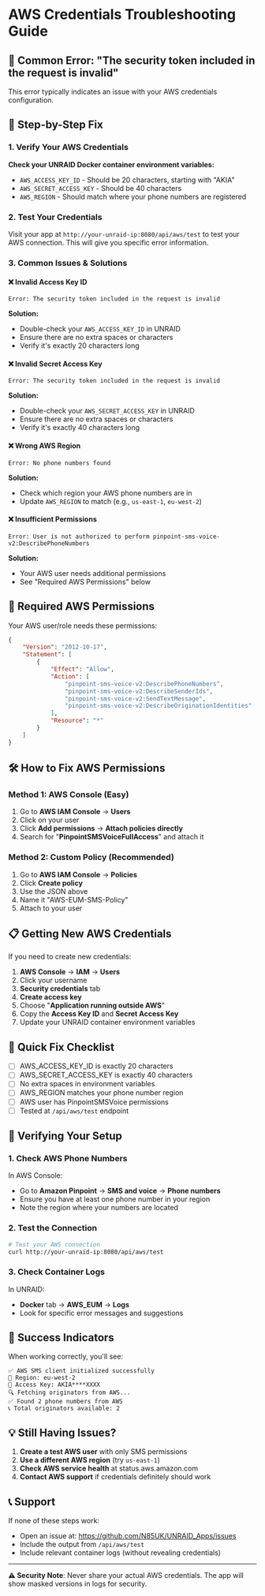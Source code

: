 # AWS Credentials Troubleshooting Guide

## 🚨 Common Error: "The security token included in the request is invalid"

This error typically indicates an issue with your AWS credentials configuration.

## 🔧 Step-by-Step Fix

### 1. Verify Your AWS Credentials

**Check your UNRAID Docker container environment variables:**
- `AWS_ACCESS_KEY_ID` - Should be 20 characters, starting with "AKIA"
- `AWS_SECRET_ACCESS_KEY` - Should be 40 characters
- `AWS_REGION` - Should match where your phone numbers are registered

### 2. Test Your Credentials

Visit your app at `http://your-unraid-ip:8080/api/aws/test` to test your AWS connection. This will give you specific error information.

### 3. Common Issues & Solutions

#### ❌ **Invalid Access Key ID**
```
Error: The security token included in the request is invalid
```
**Solution:**
- Double-check your `AWS_ACCESS_KEY_ID` in UNRAID
- Ensure there are no extra spaces or characters
- Verify it's exactly 20 characters long

#### ❌ **Invalid Secret Access Key**
```
Error: The security token included in the request is invalid
```
**Solution:**
- Double-check your `AWS_SECRET_ACCESS_KEY` in UNRAID
- Ensure there are no extra spaces or characters
- Verify it's exactly 40 characters long

#### ❌ **Wrong AWS Region**
```
Error: No phone numbers found
```
**Solution:**
- Check which region your AWS phone numbers are in
- Update `AWS_REGION` to match (e.g., `us-east-1`, `eu-west-2`)

#### ❌ **Insufficient Permissions**
```
Error: User is not authorized to perform pinpoint-sms-voice-v2:DescribePhoneNumbers
```
**Solution:**
- Your AWS user needs additional permissions
- See "Required AWS Permissions" below

## 🔐 Required AWS Permissions

Your AWS user/role needs these permissions:

```json
{
    "Version": "2012-10-17",
    "Statement": [
        {
            "Effect": "Allow",
            "Action": [
                "pinpoint-sms-voice-v2:DescribePhoneNumbers",
                "pinpoint-sms-voice-v2:DescribeSenderIds",
                "pinpoint-sms-voice-v2:SendTextMessage",
                "pinpoint-sms-voice-v2:DescribeOriginationIdentities"
            ],
            "Resource": "*"
        }
    ]
}
```

## 🛠️ How to Fix AWS Permissions

### Method 1: AWS Console (Easy)
1. Go to **AWS IAM Console** → **Users**
2. Click on your user
3. Click **Add permissions** → **Attach policies directly**
4. Search for "**PinpointSMSVoiceFullAccess**" and attach it

### Method 2: Custom Policy (Recommended)
1. Go to **AWS IAM Console** → **Policies**
2. Click **Create policy**
3. Use the JSON above
4. Name it "AWS-EUM-SMS-Policy"
5. Attach to your user

## 📋 Getting New AWS Credentials

If you need to create new credentials:

1. **AWS Console** → **IAM** → **Users**
2. Click your username
3. **Security credentials** tab
4. **Create access key**
5. Choose "**Application running outside AWS**"
6. Copy the **Access Key ID** and **Secret Access Key**
7. Update your UNRAID container environment variables

## 🔄 Quick Fix Checklist

- [ ] AWS_ACCESS_KEY_ID is exactly 20 characters
- [ ] AWS_SECRET_ACCESS_KEY is exactly 40 characters  
- [ ] No extra spaces in environment variables
- [ ] AWS_REGION matches your phone number region
- [ ] AWS user has PinpointSMSVoice permissions
- [ ] Tested at `/api/aws/test` endpoint

## 📱 Verifying Your Setup

### 1. Check AWS Phone Numbers
In AWS Console:
- Go to **Amazon Pinpoint** → **SMS and voice** → **Phone numbers**
- Ensure you have at least one phone number in your region
- Note the region where your numbers are located

### 2. Test the Connection
```bash
# Test your AWS connection
curl http://your-unraid-ip:8080/api/aws/test
```

### 3. Check Container Logs
In UNRAID:
- **Docker** tab → **AWS_EUM** → **Logs**
- Look for specific error messages and suggestions

## 🎯 Success Indicators

When working correctly, you'll see:
```
✅ AWS SMS client initialized successfully  
📍 Region: eu-west-2
🔑 Access Key: AKIA****XXXX
🔍 Fetching originators from AWS...
✅ Found 2 phone numbers from AWS
📞 Total originators available: 2
```

## 💡 Still Having Issues?

1. **Create a test AWS user** with only SMS permissions
2. **Use a different AWS region** (try `us-east-1`)
3. **Check AWS service health** at status.aws.amazon.com
4. **Contact AWS support** if credentials definitely should work

## 📞 Support

If none of these steps work:
- Open an issue at: https://github.com/N85UK/UNRAID_Apps/issues
- Include the output from `/api/aws/test`
- Include relevant container logs (without revealing credentials)

---

**⚠️ Security Note**: Never share your actual AWS credentials. The app will show masked versions in logs for security.